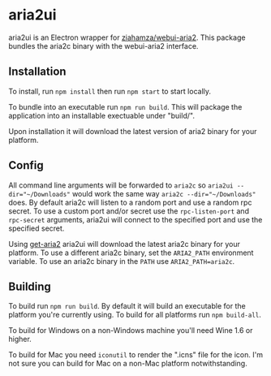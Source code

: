 # aria2ui

aria2ui is an Electron wrapper for [ziahamza/webui-aria2](https://github.com/ziahamza/webui-aria2). This package bundles the aria2c binary with the webui-aria2 interface.

## Installation
To install, run `npm install` then run `npm start` to start locally. 

To bundle into an executable run `npm run build`. This will package the application into an installable exectuable under "build/".

Upon installation it will download the latest version of aria2 binary for your platform.

## Config

All command line arguments will be forwarded to `aria2c` so `aria2ui --dir="~/Downloads"` would work the same way `aria2c --dir="~/Downloads"` does. By default aria2c will listen to a random port and use a random rpc secret. To use a custom port and/or secret use the `rpc-listen-port` and `rpc-secret` arguments, aria2ui will connect to the specified port and use the specified secret.

Using [get-aria2](https://github.com/znetstar/get-aria2) aria2ui will download the latest aria2c binary for your platform. To use a different aria2c binary, set the `ARIA2_PATH` environment variable. To use an aria2c binary in the `PATH` use `ARIA2_PATH=aria2c`.

## Building

To build run `npm run build`. By default it will build an executable for the platform you're currently using. To build for all platforms run `npm build-all`.

To build for Windows on a non-Windows machine you'll need Wine 1.6 or higher.

To build for Mac you need `iconutil` to render the ".icns" file for the icon. I'm not sure you can build for Mac on a non-Mac platform notwithstanding.